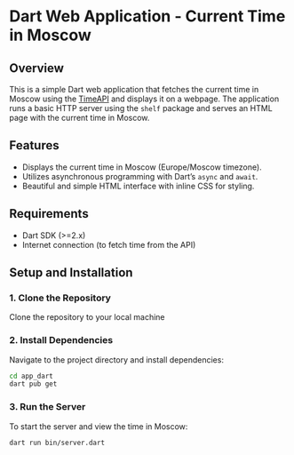 # Dart Web Application - Current Time in Moscow

## Overview
This is a simple Dart web application that fetches the current time in Moscow using the [TimeAPI](https://timeapi.io) and displays it on a webpage. The application runs a basic HTTP server using the `shelf` package and serves an HTML page with the current time in Moscow.

## Features
- Displays the current time in Moscow (Europe/Moscow timezone).
- Utilizes asynchronous programming with Dart’s `async` and `await`.
- Beautiful and simple HTML interface with inline CSS for styling.

## Requirements
- Dart SDK (>=2.x)
- Internet connection (to fetch time from the API)

## Setup and Installation

### 1. Clone the Repository
Clone the repository to your local machine


### 2. Install Dependencies
Navigate to the project directory and install dependencies:

```bash
cd app_dart
dart pub get
```

### 3. Run the Server
To start the server and view the time in Moscow:
```bash
dart run bin/server.dart
```
